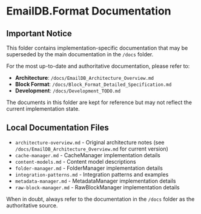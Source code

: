 # EmailDB.Format Documentation

## Important Notice

This folder contains implementation-specific documentation that may be superseded by the main documentation in the `/docs` folder.

For the most up-to-date and authoritative documentation, please refer to:

- **Architecture**: `/docs/EmailDB_Architecture_Overview.md`
- **Block Format**: `/docs/Block_Format_Detailed_Specification.md`
- **Development**: `/docs/Development_TODO.md`

The documents in this folder are kept for reference but may not reflect the current implementation state.

## Local Documentation Files

- `architecture-overview.md` - Original architecture notes (see `/docs/EmailDB_Architecture_Overview.md` for current version)
- `cache-manager.md` - CacheManager implementation details
- `content-models.md` - Content model descriptions
- `folder-manager.md` - FolderManager implementation details
- `integration-patterns.md` - Integration patterns and examples
- `metadata-manager.md` - MetadataManager implementation details
- `raw-block-manager.md` - RawBlockManager implementation details

When in doubt, always refer to the documentation in the `/docs` folder as the authoritative source.
